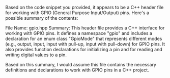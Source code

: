 Based on the code snippet you provided, it appears to be a C++ header file for working with GPIO (General Purpose Input/Output) pins. Here's a possible summary of the contents:

File Name: gpio.hpp
Summary: This header file provides a C++ interface for working with GPIO pins. It defines a namespace "gpio" and includes a declaration for an enum class "GpioMode" that represents different modes (e.g., output, input, input with pull-up, input with pull-down) for GPIO pins. It also provides function declarations for initializing a pin and for reading and writing digital values to a pin.

Based on this summary, I would assume this file contains the necessary definitions and declarations to work with GPIO pins in a C++ project.